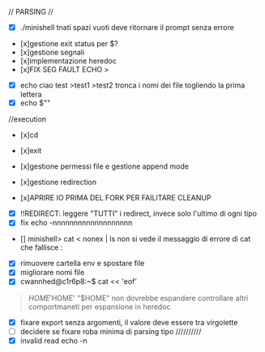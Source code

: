 // PARSING //
- [x] ./minishell tnati spazi vuoti deve ritornare il prompt senza errore
- [x]gestione exit status per $?
- [x]gestione segnali
- [x]implementazione heredoc
- [x]FIX SEG FAULT ECHO >
- [x] echo ciao test >test1 >test2 tronca i nomi dei file togliendo la prima lettera
- [x] echo $""

//execution
- [x]cd
- [x]exit
- [x]gestione permessi file e gestione append mode
- [x]gestione redirection

- [x]APRIRE IO PRIMA DEL FORK PER FAILITARE CLEANUP
- [x] !!REDIRECT: leggere "TUTTI" i redirect, invece solo l'ultimo di ogni tipo
- [x] fix echo -nnnnnnnnnnnnnnnnnnn
- [] minishell> cat < nonex | ls  non si vede il messaggio di errore di cat che fallisce :


- [x] rimuovere cartella env e spostare file
- [x] migliorare nomi file
- [x] cwannhed@c1r6p8:~$ cat << 'eof'
> $HOME
> '$HOME'
> "$HOME"
non dovrebbe espandere
controllare altri comportmaneti per espansione in heredoc

- [x] fixare export senza argomenti, il valore deve essere tra virgolette
- [ ] decidere se fixare roba minima di parsing tipo //////////
- [x] invalid read echo -n
